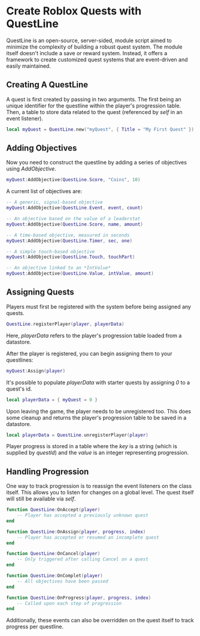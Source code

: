 # Create Roblox Quests with QuestLine

QuestLine is an open-source, server-sided, module script aimed to minimize the complexity of building a robust quest system.  The module itself doesn't include a save or reward system.  Instead, it offers a framework to create customized quest systems that are event-driven and easily maintained.

## Creating A QuestLine

A quest is first created by passing in two arguments.  The first being an unique identifier for the questline within the player's progression table.  Then, a table to store data related to the quest (referenced by *self* in an event listener).

```lua
local myQuest = QuestLine.new("myQuest", { Title = "My First Quest" })
```

## Adding Objectives

Now you need to construct the questline by adding a series of objectives using *AddObjective*.

```lua
myQuest:AddObjective(QuestLine.Score, "Coins", 10)
```

A current list of objectives are:

```lua
-- A generic, signal-based objective
myQuest:AddObjective(QuestLine.Event, event, count)

-- An objective based on the value of a leaderstat
myQuest:AddObjective(QuestLine.Score, name, amount)

-- A time-based objective, measured in seconds
myQuest:AddObjective(QuestLine.Timer, sec, one)

-- A simple touch-based objective
myQuest:AddObjective(QuestLine.Touch, touchPart)

-- An objective linked to an *IntValue*
myQuest:AddObjective(QuestLine.Value, intValue, amount)
```

## Assigning Quests

Players must first be registered with the system before being assigned any quests.

```lua
QuestLine.registerPlayer(player, playerData)
```

Here, *playerData* refers to the player's progression table loaded from a datastore.

After the player is registered, you can begin assigning them to your questlines:

```lua
myQuest:Assign(player)
```

It's possible to populate *playerData* with starter quests by assigning *0* to a quest's id.

```lua
local playerData = { myQuest = 0 }
```

Upon leaving the game, the player needs to be unregistered too.  This does some cleanup and returns the player's progression table to be saved in a datastore.

```lua
local playerData = QuestLine.unregisterPlayer(player)
```

Player progress is stored in a table where the _key_ is a string (which is supplied by _questId_) and the _value_ is an integer representing progression.

## Handling Progression

One way to track progression is to reassign the event listeners on the class itself.  This allows you to listen for changes on a global level.  The quest itself will still be available via *self*.

```lua
function QuestLine:OnAccept(player)
	-- Player has accepted a previously unknown quest
end

function QuestLine:OnAssign(player, progress, index)
	-- Player has accepted or resumed an incomplete quest
end

function QuestLine:OnCancel(player)
	-- Only triggered after calling Cancel on a quest
end

function QuestLine:OnComplet(player)
	-- All objectives have been passed
end

function QuestLine:OnProgress(player, progress, index)
	-- Called upon each step of progression
end
```

Additionally, these events can also be overridden on the quest itself to track progress per questline.
